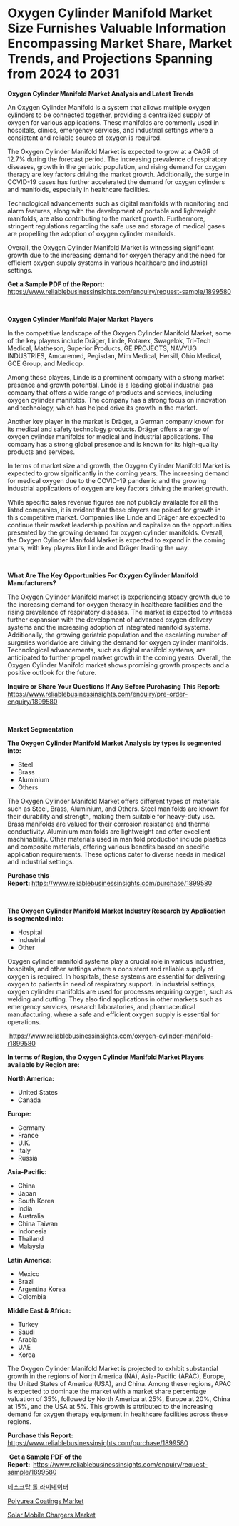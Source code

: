 <p><h1>Oxygen Cylinder Manifold Market Size Furnishes Valuable Information Encompassing Market Share, Market Trends, and Projections Spanning from 2024 to 2031</h1></p><p><strong>Oxygen Cylinder Manifold Market Analysis and Latest Trends</strong></p>
<p><p>An Oxygen Cylinder Manifold is a system that allows multiple oxygen cylinders to be connected together, providing a centralized supply of oxygen for various applications. These manifolds are commonly used in hospitals, clinics, emergency services, and industrial settings where a consistent and reliable source of oxygen is required.</p><p>The Oxygen Cylinder Manifold Market is expected to grow at a CAGR of 12.7% during the forecast period. The increasing prevalence of respiratory diseases, growth in the geriatric population, and rising demand for oxygen therapy are key factors driving the market growth. Additionally, the surge in COVID-19 cases has further accelerated the demand for oxygen cylinders and manifolds, especially in healthcare facilities.</p><p>Technological advancements such as digital manifolds with monitoring and alarm features, along with the development of portable and lightweight manifolds, are also contributing to the market growth. Furthermore, stringent regulations regarding the safe use and storage of medical gases are propelling the adoption of oxygen cylinder manifolds.</p><p>Overall, the Oxygen Cylinder Manifold Market is witnessing significant growth due to the increasing demand for oxygen therapy and the need for efficient oxygen supply systems in various healthcare and industrial settings.</p></p>
<p><strong>Get a Sample PDF of the Report:&nbsp;</strong> <a href="https://www.reliablebusinessinsights.com/enquiry/request-sample/1899580">https://www.reliablebusinessinsights.com/enquiry/request-sample/1899580</a></p>
<p>&nbsp;</p>
<p><strong>Oxygen Cylinder Manifold Major Market Players</strong></p>
<p><p>In the competitive landscape of the Oxygen Cylinder Manifold Market, some of the key players include Dräger, Linde, Rotarex, Swagelok, Tri-Tech Medical, Matheson, Superior Products, GE PROJECTS, NAVYUG INDUSTRIES, Amcaremed, Pegisdan, Mim Medical, Hersill, Ohio Medical, GCE Group, and Medicop.</p><p>Among these players, Linde is a prominent company with a strong market presence and growth potential. Linde is a leading global industrial gas company that offers a wide range of products and services, including oxygen cylinder manifolds. The company has a strong focus on innovation and technology, which has helped drive its growth in the market.</p><p>Another key player in the market is Dräger, a German company known for its medical and safety technology products. Dräger offers a range of oxygen cylinder manifolds for medical and industrial applications. The company has a strong global presence and is known for its high-quality products and services.</p><p>In terms of market size and growth, the Oxygen Cylinder Manifold Market is expected to grow significantly in the coming years. The increasing demand for medical oxygen due to the COVID-19 pandemic and the growing industrial applications of oxygen are key factors driving the market growth.</p><p>While specific sales revenue figures are not publicly available for all the listed companies, it is evident that these players are poised for growth in this competitive market. Companies like Linde and Dräger are expected to continue their market leadership position and capitalize on the opportunities presented by the growing demand for oxygen cylinder manifolds. Overall, the Oxygen Cylinder Manifold Market is expected to expand in the coming years, with key players like Linde and Dräger leading the way.</p></p>
<p>&nbsp;</p>
<p><strong>What Are The Key Opportunities For Oxygen Cylinder Manifold Manufacturers?</strong></p>
<p><p>The Oxygen Cylinder Manifold market is experiencing steady growth due to the increasing demand for oxygen therapy in healthcare facilities and the rising prevalence of respiratory diseases. The market is expected to witness further expansion with the development of advanced oxygen delivery systems and the increasing adoption of integrated manifold systems. Additionally, the growing geriatric population and the escalating number of surgeries worldwide are driving the demand for oxygen cylinder manifolds. Technological advancements, such as digital manifold systems, are anticipated to further propel market growth in the coming years. Overall, the Oxygen Cylinder Manifold market shows promising growth prospects and a positive outlook for the future.</p></p>
<p><strong>Inquire or Share Your Questions If Any Before Purchasing This Report:</strong> <a href="https://www.reliablebusinessinsights.com/enquiry/pre-order-enquiry/1899580">https://www.reliablebusinessinsights.com/enquiry/pre-order-enquiry/1899580</a></p>
<p>&nbsp;</p>
<p><strong>Market Segmentation</strong></p>
<p><strong>The Oxygen Cylinder Manifold Market Analysis by types is segmented into:</strong></p>
<p><ul><li>Steel</li><li>Brass</li><li>Aluminium</li><li>Others</li></ul></p>
<p><p>The Oxygen Cylinder Manifold Market offers different types of materials such as Steel, Brass, Aluminium, and Others. Steel manifolds are known for their durability and strength, making them suitable for heavy-duty use. Brass manifolds are valued for their corrosion resistance and thermal conductivity. Aluminium manifolds are lightweight and offer excellent machinability. Other materials used in manifold production include plastics and composite materials, offering various benefits based on specific application requirements. These options cater to diverse needs in medical and industrial settings.</p></p>
<p><strong>Purchase this Report:&nbsp;</strong><a href="https://www.reliablebusinessinsights.com/purchase/1899580">https://www.reliablebusinessinsights.com/purchase/1899580</a></p>
<p>&nbsp;</p>
<p><strong>The Oxygen Cylinder Manifold Market Industry Research by Application is segmented into:</strong></p>
<p><ul><li>Hospital</li><li>Industrial</li><li>Other</li></ul></p>
<p><p>Oxygen cylinder manifold systems play a crucial role in various industries, hospitals, and other settings where a consistent and reliable supply of oxygen is required. In hospitals, these systems are essential for delivering oxygen to patients in need of respiratory support. In industrial settings, oxygen cylinder manifolds are used for processes requiring oxygen, such as welding and cutting. They also find applications in other markets such as emergency services, research laboratories, and pharmaceutical manufacturing, where a safe and efficient oxygen supply is essential for operations.</p></p>
<p><a href="https://www.reliablebusinessinsights.com/oxygen-cylinder-manifold-r1899580">&nbsp;https://www.reliablebusinessinsights.com/oxygen-cylinder-manifold-r1899580</a></p>
<p><strong>In terms of Region, the Oxygen Cylinder Manifold Market Players available by Region are:</strong></p>
<p>
    <p> <strong> North America: </strong>
        <ul>
            <li>United States</li>
            <li>Canada</li>
        </ul>
        </p> 
    <p> <strong> Europe: </strong>
        <ul>
            <li>Germany</li>
            <li>France</li>
            <li>U.K.</li>
            <li>Italy</li>
            <li>Russia</li>
        </ul>
        </p> 
    <p> <strong> Asia-Pacific: </strong>
        <ul>
            <li>China</li>
            <li>Japan</li>
            <li>South Korea</li>
            <li>India</li>
            <li>Australia</li>
            <li>China Taiwan</li>
            <li>Indonesia</li>
            <li>Thailand</li>
            <li>Malaysia</li>
        </ul>
        </p> 
    <p> <strong> Latin America: </strong>
        <ul>
            <li>Mexico</li>
            <li>Brazil</li>
            <li>Argentina Korea</li>
            <li>Colombia</li>
        </ul>
        </p> 
    <p> <strong> Middle East & Africa: </strong>
        <ul>
            <li>Turkey</li>
            <li>Saudi</li>
            <li>Arabia</li>
            <li>UAE</li>
            <li>Korea</li>
        </ul>
    </p>
    </p>
<p><p>The Oxygen Cylinder Manifold Market is projected to exhibit substantial growth in the regions of North America (NA), Asia-Pacific (APAC), Europe, the United States of America (USA), and China. Among these regions, APAC is expected to dominate the market with a market share percentage valuation of 35%, followed by North America at 25%, Europe at 20%, China at 15%, and the USA at 5%. This growth is attributed to the increasing demand for oxygen therapy equipment in healthcare facilities across these regions.</p></p>
<p><strong>Purchase this Report: </strong><a href="https://www.reliablebusinessinsights.com/purchase/1899580">https://www.reliablebusinessinsights.com/purchase/1899580</a></p>
<p>&nbsp;<strong>Get a Sample PDF of the Report:&nbsp;&nbsp;</strong><a href="https://www.reliablebusinessinsights.com/enquiry/request-sample/1899580">https://www.reliablebusinessinsights.com/enquiry/request-sample/1899580</a></p>
<p><strong></strong></p>
<p><p><a href="https://medium.com/@hermanokutneva7878567/%EA%B8%80%EB%A1%9C%EB%B2%8C-%EB%8D%B0%EC%8A%A4%ED%81%AC%ED%86%B1-%EB%A1%A4-%EB%9D%BC%EB%AF%B8%EB%84%A4%EC%9D%B4%ED%84%B0-%EC%8B%9C%EC%9E%A5-%EA%B7%9C%EB%AA%A8%EB%8A%94-%EC%97%B0%ED%8F%89%EA%B7%A0-%EC%84%B1%EC%9E%A5%EB%A5%A0-cagr-%EC%9D%B4-8-%EC%97%90-%EC%9D%B4%EB%A5%BC-%EA%B2%83%EC%9C%BC%EB%A1%9C-%EC%98%88%EC%83%81%EB%90%98%EB%A9%B0-%EC%9D%B4-%EB%B3%B4%EA%B3%A0%EC%84%9C%EB%8A%94-2024%EB%85%84%EB%B6%80%ED%84%B0-2031%EB%85%84%EA%B9%8C%EC%A7%80%EC%9D%98-%EC%8B%9C%EC%9E%A5-%EC%84%B1%EC%9E%A5-%ED%8A%B8%EB%A0%8C%EB%93%9C-%EA%B8%B0%ED%9A%8C-%EB%B0%8F-a169f20291b1">데스크탑 롤 라미네이터</a></p><p><a href="https://www.linkedin.com/pulse/polyurea-coatings-market-global-insights-sales-trends-2024-tjwwe">Polyurea Coatings Market</a></p><p><a href="https://www.linkedin.com/pulse/solar-mobile-chargers-market-investigation-amp-industry-evolution-ytsbe">Solar Mobile Chargers Market</a></p></p>